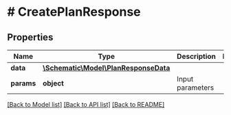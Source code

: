 # # CreatePlanResponse

## Properties

Name | Type | Description | Notes
------------ | ------------- | ------------- | -------------
**data** | [**\Schematic\Model\PlanResponseData**](PlanResponseData.md) |  |
**params** | **object** | Input parameters |

[[Back to Model list]](../../README.md#models) [[Back to API list]](../../README.md#endpoints) [[Back to README]](../../README.md)
